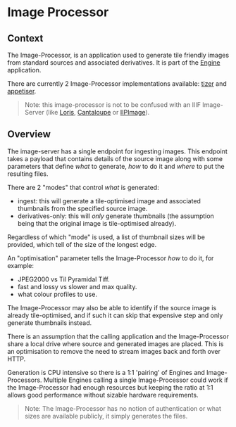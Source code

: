 # Image Processor

## Context

The Image-Processor, is an application used to generate tile friendly images from standard sources and associated derivatives. It is part of the [Engine](006-Engine-Image.md) application.

There are currently 2 Image-Processor implementations available: [tizer](https://github.com/tomcrane/jp2iser) and [appetiser](https://github.com/digirati-co-uk/appetiser).

> Note: this image-processor is not to be confused with an IIIF Image-Server (like [Loris](https://github.com/loris-imageserver/loris), [Cantaloupe](https://cantaloupe-project.github.io/) or [IIPImage](https://github.com/ruven/iipsrv)).

## Overview

The image-server has a single endpoint for ingesting images. This endpoint takes a payload that contains details of the source image  along with some parameters that define _what_ to generate, _how_ to do it and _where_ to put the resulting files.

There are 2 "modes" that control _what_ is generated:

* ingest: this will generate a tile-optimised image and associated thumbnails from the specified source image.
* derivatives-only: this will _only_ generate thumbnails (the assumption being that the original image is tile-optimised already).

Regardless of which "mode" is used, a list of thumbnail sizes will be provided, which tell of the size of the longest edge.

An "optimisation" parameter tells the Image-Processor _how_ to do it, for example:

* JPEG2000 vs Til Pyramidal Tiff.
* fast and lossy vs slower and max quality.
* what colour profiles to use.

The Image-Processor may also be able to identify if the source image is already tile-optimised, and if such it can skip that expensive step and only generate thumbnails instead.

There is an assumption that the calling application and the Image-Processor share a local drive where source and generated images are placed. This is an optimisation to remove the need to stream images back and forth over HTTP.

Generation is CPU intensive so there is a 1:1 'pairing' of Engines and Image-Processors. Multiple Engines calling a single Image-Processor could work if the Image-Processor had enough resources but keeping the ratio at 1:1 allows good performance without sizable hardware requirements.

> Note: The Image-Processor has no notion of authentication or what sizes are available publicly, it simply generates the files.